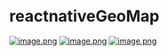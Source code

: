 # reactnativeGeoMap
[![image.png](https://i.postimg.cc/gkWxgmxV/image.png)](https://postimg.cc/rzfym6Cs)
[![image.png](https://i.postimg.cc/1zfX8zdQ/image.png)](https://postimg.cc/VSPmTz1G)
[![image.png](https://i.postimg.cc/Gt1mgxmL/image.png)](https://postimg.cc/r0QTKW43)
